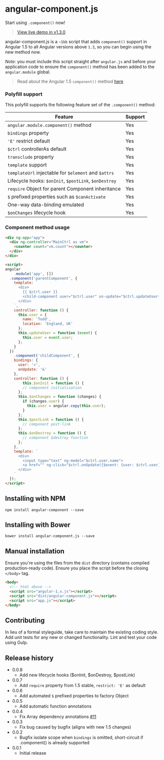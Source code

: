 # angular-component.js

Start using `.component()` now!

> [View live demo in v1.3.0](https://jsfiddle.net/vz53audf)

angular-component.js is a `~1kb` script that adds `component()` support in Angular 1.5 to all Angular versions above `1.3`, so you can begin using the new method now.

_Note_: you must include this script straight after `angular.js` and before your application code to ensure the `component()` method has been added to the `angular.module` global.

> Read about the Angular 1.5 `component()` method [here](http://toddmotto.com/exploring-the-angular-1-5-component-method)

### Polyfill support

This polyfill supports the following feature set of the `.component()` method:

| Feature                                               | Support  |
|-------------------------------------------------------|----------|
| `angular.module.component()` method                   | Yes      |
| `bindings` property                                   | Yes      |
| `'E'` restrict default                                | Yes      |
| `$ctrl` controllerAs default                          | Yes      |
| `transclude` property                                 | Yes      |
| `template` support                                    | Yes      |
| `templateUrl` injectable for `$element` and `$attrs`  | Yes      |
| Lifecycle hooks: `$onInit`, `$postLink`, `$onDestroy` | Yes      |
| `require` Object for parent Component inheritance     | Yes      |
| `$` prefixed properties such as `$canActivate`        | Yes      |
| One-way data-binding emulated                         | Yes      |
| `$onChanges` lifecycle hook                           | Yes      |

### Component method usage

```html
<div ng-app="app">
  <div ng-controller="MainCtrl as vm">
    <counter count="vm.count"></counter>
  </div>
</div>

<script>
angular
	.module('app', [])
  .component('parentComponent', {
    template: `
      <div>
        {{ $ctrl.user }}
        <child-component user="$ctrl.user" on-update="$ctrl.updateUser($event);"></child-component>
      </div>
    `,
    controller: function () {
      this.user = {
        name: 'Todd',
        location: 'England, UK'
      };
      this.updateUser = function (event) {
        this.user = event.user;
      };
    }
  })
	.component('childComponent', {
    bindings: {
      user: '<',
      onUpdate: '&'
    },
    controller: function () {
    	this.$onInit = function () {
        // component initialisation
      };
      this.$onChanges = function (changes) {
        if (changes.user) {
          this.user = angular.copy(this.user);
        }
      };
      this.$postLink = function () {
        // component post-link
      };
      this.$onDestroy = function () {
        // component $destroy function
      };
    },
    template: `
      <div>
        <input type="text" ng-model="$ctrl.user.name">
        <a href="" ng-click="$ctrl.onUpdate({$event: {user: $ctrl.user}});">Update</a>
      </div>
    `
  });
</script>
```

## Installing with NPM

```
npm install angular-component --save
```

## Installing with Bower

```
bower install angular-component.js --save
```

## Manual installation
Ensure you're using the files from the `dist` directory (contains compiled production-ready code). Ensure you place the script before the closing `</body>` tag.

```html
<body>
  <!-- html above -->
  <script src="angular-1.x.js"></script>
  <script src="dist/angular-component.js"></script>
  <script src="app.js"></script>
</body>
```

## Contributing
In lieu of a formal styleguide, take care to maintain the existing coding style. Add unit tests for any new or changed functionality. Lint and test your code using Gulp.

## Release history

- 0.0.8
  - Add new lifecycle hooks ($onInit, $onDestroy, $postLink)
- 0.0.7
  - Add `require` property from 1.5 stable, `restrict: 'E'` as default
- 0.0.6
  - Add automated `$` prefixed properties to factory Object
- 0.0.5
  - Add automatic function annotations
- 0.0.4
  - Fix Array dependency annotations [#11](https://github.com/toddmotto/angular-component/issues/11)
- 0.0.3
  - Fix bug caused by bugfix (aligns with new 1.5 changes)
- 0.0.2
  - Bugfix isolate scope when `bindings` is omitted, short-circuit if .component() is already supported
- 0.0.1
  - Initial release
